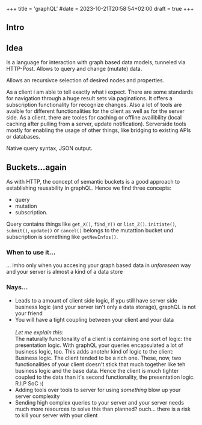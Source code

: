 +++
title = 'graphQL'
#date = 2023-10-21T20:58:54+02:00
draft = true
+++

## Intro


## Idea
Is a language for interaction with graph based data models, tunneled via HTTP-Post. Allows to query and change (mutate) data. 

Allows an recursivce selection of desired nodes and properties. 

As a client i am able to tell exactly what i expect. 
There are some standards for navigation through a huge result sets via paginations. It offers a subscription functionality for recognize changes. 
Also a lot of tools are avaible for different functionalities for the client as well as for the server side. As a client, there are tooles for caching or offline availibility (local caching after pulling from a server, update notification). Serverside tools mostly for enabling the usage of other things, like bridging to existing APIs or databases. 

Native query syntax, JSON output. 

## Buckets...again
As with HTTP, the concept of semantic buckets is a good approach to establishing reusability in graphQL. Hence we find three concepts: 
- query
- mutation 
- subscription. 

Query contains things like ```get_X()```, ```find_Y()``` or ```list_Z()```. ```initiate()```, ```submit()```, ```update()``` or ```cancel()``` belongs to the mutattion bucket und subscription is something like ```getNewInfos()```.  

[//]: # (Similar to HTTP, it's a standardized semantic, but now with an qery.)

### When to use it... 
... imho only when you accesing your graph based data in _unforeseen_ way and your server is almost a kind of a data store                                                     


### Nays...
- Leads to a amount of client side logic, if ypu still have server side business logic (and your server isn't only a data storage), graphQL is not your friend
- You will have a tight coupling between your client and your data <br/> <br/> _Let me explain this:_ <br/> The naturally funcitonality of a client is containing one sort of logic: the presentation logic. With graphQL your queries encapsulated a lot of business logic, too. This adds anotehr kind of logic to the client: Business logic. The client tended to be a rich one. These, now, two functionalities of your client doesn't stick that much together like teh business logic and the base data. Hence the client is much tighter coupled to the data than it's second functionality, the presentation logic. <br/> R.I.P SoC :(
- Adding tools over tools to server for using _something_ blow up your server complexity 
- Sending high complex queries to your server and your server needs much more resources to solve this than planned? ouch... there is a risk to kill your server with your client


[//]: # (#### BILD)

[//]: # (#### BILD)


